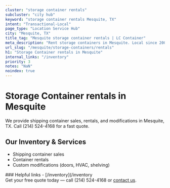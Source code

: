 ```yaml
---
cluster: "storage container rentals"
subcluster: "city hub"
keyword: "storage container rentals Mesquite, TX"
intent: "Transactional-Local"
page_type: "Location Service Hub"
city: "Mesquite, TX"
title_tag: "Mesquite storage container rentals | LC Container"
meta_description: "Rent storage containers in Mesquite. Local since 2003. Flexible rental terms. Same-week delivery available. Get your free quote — call (214) 524-4168 today."
url_slug: "/mesquite/storage-containers/rentals"
h1: "Storage Container rentals in Mesquite"
internal_links: "/inventory"
priority: 3
notes: "NaN"
noindex: true
---
```


# Storage Container rentals in Mesquite

We provide shipping container sales, rentals, and modifications in Mesquite, TX. Call (214) 524-4168 for a fast quote.

## Our Inventory & Services
- Shipping container sales
- Container rentals
- Custom modifications (doors, HVAC, shelving)

<div data-section="internal-links">
### Helpful links
- [/inventory](/inventory
</div>

<div data-section="cta">
Get your free quote today — call (214) 524-4168 or <a href="/contact">contact us</a>.
</div>

<script type="application/ld+json">{"@context":"https://schema.org","@type":"FAQPage","mainEntity":[{"@type":"Question","name":"How much does delivery cost in Mesquite, TX?","acceptedAnswer":{"@type":"Answer","text":"Delivery costs vary by distance and container size. Most deliveries in Mesquite, TX range from $150-$300. Call (214) 524-4168 for an exact quote based on your specific location."}},{"@type":"Question","name":"Do you offer financing or payment plans?","acceptedAnswer":{"@type":"Answer","text":"We accept major credit cards, checks, and can discuss commercial terms for bulk purchases. Call (214) 524-4168 to discuss options."}},{"@type":"Question","name":"Can you customize containers in Mesquite, TX?","acceptedAnswer":{"@type":"Answer","text":"Yes — we perform modifications like doors, HVAC, insulation, and shelving. Request a custom quote at (214) 524-4168 or via our contact form."}}]}</script>
